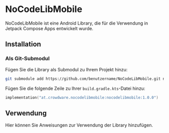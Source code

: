 # NoCodeLibMobile

NoCodeLibMobile ist eine Android Library, die für die Verwendung in Jetpack Compose Apps entwickelt wurde.

## Installation

### Als Git-Submodul

Fügen Sie die Library als Submodul zu Ihrem Projekt hinzu:

```bash
git submodule add https://github.com/benutzername/NoCodeLibMobile.git nocodelibmobile
```

Fügen Sie die folgende Zeile zu Ihrer `build.gradle.kts`-Datei hinzu:

```kotlin
implementation("at.crowdware.nocodelibmobile:nocodelibmobile:1.0.0")
```

## Verwendung

Hier können Sie Anweisungen zur Verwendung der Library hinzufügen.
